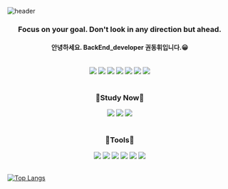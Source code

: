 ![header](https://capsule-render.vercel.app/api?type=waving&color=gradient&customColorList=0,2,2,5,30&height=200&section=header&text=Hi%20there,%20I'm%20Donghui🤚&fontSize=50&animation=twinkling&desc=Welcome%20to%20My%20World&fontAlignY=40&)

<h3 align="center">Focus on your goal. Don't look in any direction but ahead.</h3>

<h4 align="center"> 안녕하세요. BackEnd_developer 권동휘입니다.😀</h4>

<br />

<div align="center">
<img src="https://img.shields.io/badge/HTML5-E34F26?style=flat-square&logo=HTML5&logoColor=white"/>
<img src="https://img.shields.io/badge/CSS3-1572B6?style=flat-square&logo=CSS3&logoColor=white"/>
<img src="https://img.shields.io/badge/javascript-F7DF1E?style=flat-square&logo=javascript&logoColor=white"/>
<img src="https://img.shields.io/badge/java-green?style=flat-square&logoColor=white"/>
<img src="https://img.shields.io/badge/amazonaws-black?style=flat-square&logo=amazonaws&logoColor=white"/>
<img src="https://img.shields.io/badge/mysql-0672CB?style=flat-square&logo=mysql&logoColor=white"/>
<img src="https://img.shields.io/badge/oracle-000000?style=flat-square&logo=oracle&logoColor=white"/>
</div>

<br />

<h3 align="center"> 📄Study Now📄 </h3>

<div align="center">
<img src="https://img.shields.io/badge/python-3178C6?style=flat&logo=python&logoColor=white"/>
<img src="https://img.shields.io/badge/c-A8B9CC?style=flat&logo=c&logoColor=white"/>
<img src="https://img.shields.io/badge/React-61DAFB?style=flat&logo=React&logoColor=white"/>
</div>

<br />

<h3 align="center";> 🔧Tools🔧</h3>

<div align="center">
<img src="https://img.shields.io/badge/VisualStudioCode-007ACC?style=flat-square&logo=visualstudiocode&logoColor=white"/>
<img src="https://img.shields.io/badge/Git-F05032?style=flat-square&logo=Git&logoColor=white"/>
<img src="https://img.shields.io/badge/eclipse-green?style=flat-square&logo=eclipseche&logoColor=white"/>
<img src="https://img.shields.io/badge/Figma-F24E1E?style=flat-square&logo=Figma&logoColor=white"/>
<img src="https://img.shields.io/badge/spring-0098FF?style=flat-square&logo=spring&logoColor=white"/>
<img src="https://img.shields.io/badge/intellijidea-EE4C2C?style=flat-square&logo=intellijidea&logoColor=white"/>
</div>

<br />

[![Top Langs](https://github-readme-stats.vercel.app/api/top-langs/?username=ARProxy&layout=compact)](https://github.com/anuraghazra/github-readme-stats)

<!--
**ARProxy/ARProxy** is a ✨ _special_ ✨ repository because its `README.md` (this file) appears on your GitHub profile.

Here are some ideas to get you started:

- 🔭 I’m currently working on ...
- 🌱 I’m currently learning ...
- 👯 I’m looking to collaborate on ...
- 🤔 I’m looking for help with ...
- 💬 Ask me about ...
- 📫 How to reach me: ...
- 😄 Pronouns: ...
- ⚡ Fun fact: ...
-->
